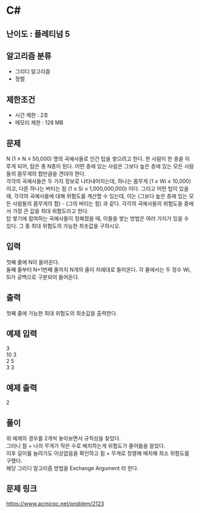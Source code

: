 # C#

## 난이도 : 플레티넘 5

## 알고리즘 분류
  - 그리디 알고리즘
  - 정렬

## 제한조건
  - 시간 제한 : 2초
  - 메모리 제한 : 128 MB

## 문제
N (1 ≤ N ≤ 50,000) 명의 곡예사들로 인간 탑을 쌓으려고 한다. 한 사람이 한 층을 이루게 되어, 탑은 총 N층이 된다. 어떤 층에 있는 사람은 그보다 높은 층에 있는 모든 사람들의 몸무게의 합만큼을 견뎌야 한다.<br/>
각각의 곡예사들은 두 가지 정보로 나타내어지는데, 하나는 몸무게 (1 ≤ Wi ≤ 10,000) 이고, 다른 하나는 버티는 힘 (1 ≤ Si ≤ 1,000,000,000) 이다. 그리고 어떤 탑이 있을 때, 각각의 곡예사들에 대해 위험도를 계산할 수 있는데, 이는 (그보다 높은 층에 있는 모든 사람들의 몸무게의 합) - (그의 버티는 힘) 과 같다. 각각의 곡예사들의 위험도들 중에서 가장 큰 값을 최대 위험도라고 한다.<br/>
탑 쌓기에 참여하는 곡예사들이 정해졌을 때, 이들을 쌓는 방법은 여러 가지가 있을 수 있다. 그 중 최대 위험도의 가능한 최솟값을 구하시오.<br/>

## 입력
첫째 줄에 N이 들어온다.<br/>
둘째 줄부터 N+1번째 줄까지 N개의 줄이 차례대로 들어온다. 각 줄에서는 두 정수 Wi, Si가 공백으로 구분되어 들어온다.<br/>

## 출력
첫째 줄에 가능한 최대 위험도의 최솟값을 출력한다.<br/>

## 예제 입력
3<br/>
10 3<br/>
2 5<br/>
3 3<br/>

## 예제 출력
2<br/>

## 풀이
위 예제의 경우를 2개씩 놓아보면서 규칙성을 찾았다.<br/>
그러니 힘 + 나의 무게가 작은 수로 배치하는게 위험도가 줄어듦을 알았다.<br/>
이후 길이를 늘려가도 이상없음을 확인하고 힘 + 무게로 정렬해 배치해 최소 위험도를 구했다.<br/>
해당 그리디 알고리즘 방법을 Exchange Argument 라 한다.<br/>


## 문제 링크
https://www.acmicpc.net/problem/2123
